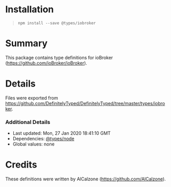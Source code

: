 # Installation
> `npm install --save @types/iobroker`

# Summary
This package contains type definitions for ioBroker (https://github.com/ioBroker/ioBroker).

# Details
Files were exported from https://github.com/DefinitelyTyped/DefinitelyTyped/tree/master/types/iobroker.

### Additional Details
 * Last updated: Mon, 27 Jan 2020 18:41:10 GMT
 * Dependencies: [@types/node](https://npmjs.com/package/@types/node)
 * Global values: none

# Credits
These definitions were written by AlCalzone (https://github.com/AlCalzone).
